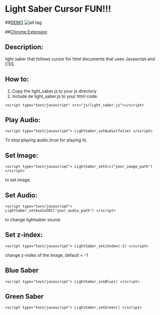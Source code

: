 # Light Saber Cursor FUN!!!

##[DEMO](http://www.akademio.xyz/beta/starwars)
![alt tag](https://dl.dropboxusercontent.com/u/80435/lightsaber.gif)

##[Chrome Extension](https://chrome.google.com/webstore/detail/light-saber/ecjhncafajenonjhgojomkbpbnbclkbk/related)

## Description:
light saber that follows cursor for html documents that uses Javascript and CSS.

## How to:
1. Copy the light_saber.js to your js directory
2. Include de light_saber.js to your html code:

`<script type="text/javascript" src="js/light_saber.js"></script>`

## Play Audio:
`<script type="text/javascript">
		LightSaber_setAudio(false)
	</script>`
	
To stop playing audio.(true for playing it).

## Set Image:
`<script type="text/javascript">
		LightSaber_setSrc("your_image_path")
	</script>`
	
to set image.

## Set Audio:
`<script type="text/javascript">
		LightSaber_setAudioSRC("your_audio_path")
	</script>`
	
to change lightsaber sound.

## Set z-index:
`<script type="text/javascript">
		LightSaber_setzIndex(-2)
	</script>`
	
change z-index of the image, default = -1

## Blue Saber
`<script type="text/javascript">
		LightSaber_setBlue()
	</script>`
	
## Green Saber
`<script type="text/javascript">
		LightSaber_setGreen()
	</script>`
